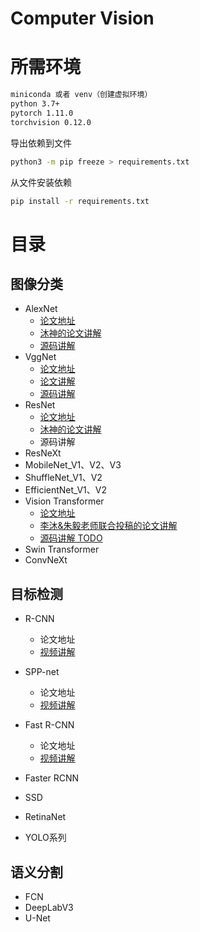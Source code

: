 # Computer Vision


# 所需环境

```tex
miniconda 或者 venv（创建虚拟环境）
python 3.7+
pytorch 1.11.0
torchvision 0.12.0
```

导出依赖到文件

```bash
python3 -m pip freeze > requirements.txt
```

从文件安装依赖
```bash
pip install -r requirements.txt
```

# 目录

## 图像分类

- AlexNet
  - [论文地址](https://arxiv.org/abs/1404.5997)
  - [沐神的论文讲解](https://www.bilibili.com/video/BV1ih411J7Kz)
  - [源码讲解](https://www.bilibili.com/video/BV1aY4y1k767)
- VggNet
  - [论文地址](https://arxiv.org/abs/1409.1556)
  - [论文讲解](https://www.bilibili.com/video/BV1PB4y117Yh/)
  - [源码讲解](https://www.bilibili.com/video/BV1wU4y1m7zo/)
- ResNet
  - [论文地址](https://arxiv.org/pdf/1512.03385.pdf)
  - [沐神的论文讲解](https://www.bilibili.com/video/BV1Fb4y1h73E)
  - 源码讲解
- ResNeXt
- MobileNet_V1、V2、V3
- ShuffleNet_V1、V2
- EfficientNet_V1、V2 
- Vision Transformer
  - [论文地址](https://arxiv.org/abs/2010.11929)
  - [李沐&朱毅老师联合投稿的论文讲解](https://www.bilibili.com/video/BV15P4y137jb)
  - [源码讲解 TODO]()
- Swin Transformer
- ConvNeXt

## 目标检测

- R-CNN
  - 论文地址
  - [视频讲解](https://www.bilibili.com/video/BV1iY4y1z78q)

- SPP-net
  - 论文地址
  - [视频讲解](https://www.bilibili.com/video/BV1vB4y19712)

- Fast R-CNN
  - 论文地址
  - [视频讲解](https://www.bilibili.com/video/BV1Z3411A7u6)

- Faster RCNN
- SSD
- RetinaNet 
- YOLO系列

## 语义分割

- FCN 
- DeepLabV3
- U-Net 
